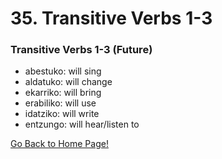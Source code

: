 # 35. Transitive Verbs 1-3

### Transitive Verbs 1-3 (Future)

*   abestuko: will sing
*   aldatuko: will change
*   ekarriko: will bring
*   erabiliko: will use
*   idatziko: will write
*   entzungo: will hear/listen to

[ Go Back to Home Page!](..)